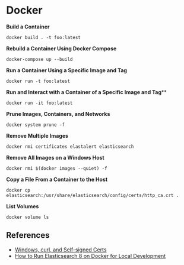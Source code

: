 # Docker

**Build a Container**
```
docker build . -t foo:latest
```

**Rebuild a Container Using Docker Compose**
```
docker-compose up --build
```

**Run a Container Using a Specific Image and Tag**
```
docker run -t foo:latest
```

**Run and Interact with a Container of a Specific Image and Tag****
```
docker run -it foo:latest
```

**Prune Images, Containers, and Networks**
```
docker system prune -f
```

**Remove Multiple Images**
```
docker rmi certificates elastalert elasticsearch
```

**Remove All Images on a Windows Host**
```
docker rmi $(docker images --quiet) -f
```

**Copy a File From a Container to the Host**
```
docker cp elasticsearch:/usr/share/elasticsearch/config/certs/http_ca.crt .
```

**List Volumes**
```
docker volume ls
```

## References
* [Windows, curl, and Self-signed Certs](https://www.phillipsj.net/posts/windows-curl-and-self-signed-certs/)
* [How to Run Elasticsearch 8 on Docker for Local Development](https://levelup.gitconnected.com/how-to-run-elasticsearch-8-on-docker-for-local-development-401fd3fff829)
